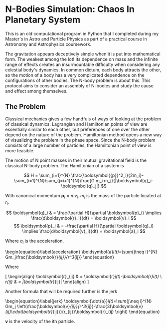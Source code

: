 
# N-Bodies Simulation: Chaos In Planetary System

This is an old computational program in Python that I completed during my Master's in Astro and Particle Physics as part of a practical course in Astronomy and Astrophysics coursework.

The gravitation appears deceptively simple when it is put into mathematical form. The weakest among the lot! Its dependence on mass and the infinite range of effects creates an insurmountable difficulty when considering any celestial body's dynamics. In common dictum, each body attracts the other, so the motion of a body has a very complicated dependence on the configurations of other bodies. The N-body problem is about this. This protocol aims to consider an assembly of N-bodies and study the cause and effect among themselves.

## The Problem

Classical mechanics gives a few handfuls of ways of looking at the problem of classical dynamics. Lagrangian and Hamiltonian points of view are essentially similar to each other, but preferences of one over the other depend on the nature of the problem. Hamiltonian method opens a new way of visualizing the problem in the phase space. Since the N-body problem consists of a large number of particles, the Hamiltonian point of view is more feasible.

The motion of N point masses in their mutual gravitational field is the classical N-body problem. The Hamiltonian of a system is

$$
H = \sum_{i=1}^{N} \frac{\boldsymbol{{p}}^2_i}{2m_i}-\sum_{i=1}^{N}\sum_{j=i+1}^{N}\frac{G m_i m_j}{|\boldsymbol{q}_i-\boldsymbol{q}_j|}
$$

With canonical momentum $\boldsymbol{p}_i=mv_i$.
$m_i$ is the mass of the particle located at $r_i$.

$$
\boldsymbol{q}_i & = \frac{\partial H}{\partial \boldsymbol{p}_i} \implies \frac{d\boldsymbol{r}_i}{dt} = \boldsymbol{v}_i 
$$
$$
\boldsymbol{p}_i & = -\frac{\partial H}{\partial \boldsymbol{q}_i} \implies \frac{d\boldsymbol{v}_i}{dt} = \boldsymbol{a}_i
$$

Where $a_i$ is the acceleration,

\begin{equation}\label{acceleration}
    \boldsymbol{a}_i(t)=\sum_{j\neq i}^{N} Gm_j\frac{\boldsymbol{r}_{ij}}{r^3_{ij}}
\end{equation}

Where

\[
\begin{align}
\boldsymbol{r}_{ij} & = \boldsymbol{r}_j(t)-\boldsymbol{r}_i(t) \\
r_{ij} & = |\boldsymbol{r}_{ij}|
\end{align}
\]

Another formula that will be required further is the jerk

\begin{equation}\label{jerk}
    \boldsymbol{\dot{a}}_i(t)=\sum_{j\neq i}^{N} Gm_j \left(\frac{\boldsymbol{v}_{ij}}{r^3_{ij}}-\frac{3(\boldsymbol{v}_{ij}\cdot\boldsymbol{r}_{ij})}{r_{ij}}\boldsymbol{r}_{ij} \right)
\end{equation}

$\boldsymbol{v}$ is the velocity of the $i$th particle.


